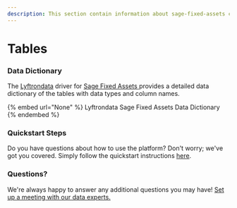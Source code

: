 ```yaml
---
description: This section contain information about sage-fixed-assets connector tables information
---
```


# Tables

### Data Dictionary

The [Lyftrondata](https://www.lyftrondata.com/) driver for [Sage Fixed Assets](None/)[ ](https://www.lyftrondata.com/integration/sage-fixed-assets/)provides a detailed data dictionary of the tables with data types and column names.

{% embed url="None" %}
Lyftrondata Sage Fixed Assets Data Dictionary
{% endembed %}

### Quickstart Steps

Do you have questions about how to use the platform? Don't worry; we've got you covered. Simply follow the quickstart instructions [here](../README.md).

### Questions? <a href="#questions" id="questions"></a>

We're always happy to answer any additional questions you may have! [Set up a meeting with our data experts.](https://www.lyftrondata.com/book-a-meeting/)

